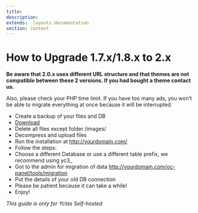 ```yaml
---
title:
description:
extends: _layouts.documentation
section: content
---
```


# How to Upgrade 1.7.x/1.8.x to 2.x

**Be aware that 2.0.x uses different URL structure and that themes are not compatible between these 2 versions. If you had bought a theme contact us.**

Also, please check your PHP time limit. If you have too many ads, you won’t be able to migrate everything at once because it will be interrupted.

-   Create a backup of your files and DB
-   [Download](https://yclas.com/self-hosted.html#package)
-   Delete all files except folder /images/
-   Decompress and upload files
-   Run the installation at http://yourdomain.com/
-   Follow the steps:
-   Choose a different Database or use a different table prefix, we recommend using yc3_
-   Got to the admin for migration of data http://yourdomain.com/oc-panel/tools/migration
-   Put the details of your old DB connection
-   Please be patient because it can take a while!
-   Enjoy!



*This guide is only for Yclas Self-hosted*
